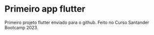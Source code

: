 # Primeiro app flutter
Primeiro projeto flutter enviado para o github.
Feito no Curso Santander Bootcamp 2023.
